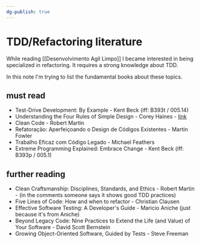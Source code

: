 ```yaml
---
dg-publish: true
---
```

# TDD/Refactoring literature

While reading [[Desenvolvimento Agil Limpo]] I became interested in being specialized in refactoring. It requires a strong knowledge about TDD.

In this note I'm trying to list the fundamental books about these topics.

## must read

- Test-Drive Development: By Example - Kent Beck (iff: B393t / 005.14)
- Understanding the Four Rules of Simple Design - Corey Haines - [link](https://leanpub.com/4rulesofsimpledesign)
- Clean Code - Robert Martin
- Refatoração: Aperfeiçoando o Design de Códigos Existentes - Martin Fowler
- Trabalho Eficaz com Código Legado - Michael Feathers
- Extreme Programming Explained: Embrace Change - Kent Beck (iff: B393p / 005.1)


## further reading

- Clean Craftsmanship: Disciplines, Standards, and Ethics - Robert Martin - (in the comments someone says it shows good TDD practices)
- Five Lines of Code: How and when to refactor - Christian Clausen
- Effective Software Testing: A Developer's Guide - Maricio Aniche (just because it's from Aniche)
- Beyond Legacy Code: Nine Practices to Extend the Life (and Value) of Your Software - David Scott Bernstein
- Growing Object-Oriented Software, Guided by Tests - Steve Freeman